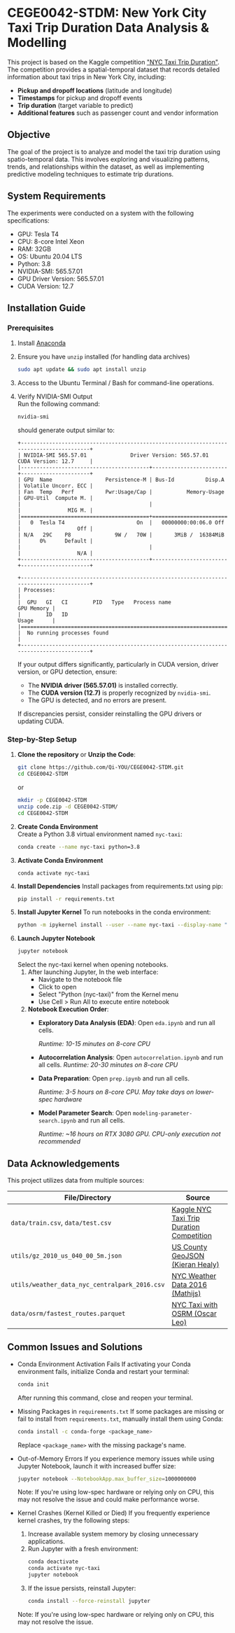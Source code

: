 # CEGE0042-STDM: New York City Taxi Trip Duration Data Analysis & Modelling

This project is based on the Kaggle competition ["NYC Taxi Trip Duration"](https://www.kaggle.com/competitions/nyc-taxi-trip-duration/overview). The competition provides a spatial-temporal dataset that records detailed information about taxi trips in New York City, including:

- **Pickup and dropoff locations** (latitude and longitude)  
- **Timestamps** for pickup and dropoff events  
- **Trip duration** (target variable to predict)  
- **Additional features** such as passenger count and vendor information  

## Objective  

The goal of the project is to analyze and model the taxi trip duration using spatio-temporal data. This involves exploring and visualizing patterns, trends, and relationships within the dataset, as well as implementing predictive modeling techniques to estimate trip durations.  

## System Requirements
The experiments were conducted on a system with the following specifications:
- GPU: Tesla T4
- CPU: 8-core Intel Xeon
- RAM: 32GB
- OS: Ubuntu 20.04 LTS
- Python: 3.8
- NVIDIA-SMI: 565.57.01
- GPU Driver Version: 565.57.01
- CUDA Version: 12.7  

## Installation Guide
### Prerequisites
1. Install [Anaconda](https://www.anaconda.com/products/distribution)
2. Ensure you have `unzip` installed (for handling data archives)
   ```bash
   sudo apt update && sudo apt install unzip
   ```
3. Access to the Ubuntu Terminal / Bash for command-line operations.
4. Verify NVIDIA-SMI Output  
   Run the following command:  

   ```bash
   nvidia-smi
   ```  

   should generate output similar to:  

   ```
   +-----------------------------------------------------------------------------------------+
   | NVIDIA-SMI 565.57.01              Driver Version: 565.57.01      CUDA Version: 12.7     |
   |-----------------------------------------+------------------------+----------------------+
   | GPU  Name                 Persistence-M | Bus-Id          Disp.A | Volatile Uncorr. ECC |
   | Fan  Temp   Perf          Pwr:Usage/Cap |           Memory-Usage | GPU-Util  Compute M. |
   |                                         |                        |               MIG M. |
   |=========================================+========================+======================|
   |   0  Tesla T4                       On  |   00000000:00:06.0 Off |                  Off |
   | N/A   29C    P8              9W /   70W |       3MiB /  16384MiB |      0%      Default |
   |                                         |                        |                  N/A |
   +-----------------------------------------+------------------------+----------------------+

   +-----------------------------------------------------------------------------------------+
   | Processes:                                                                              |
   |  GPU   GI   CI        PID   Type   Process name                              GPU Memory |
   |        ID   ID                                                               Usage      |
   |=========================================================================================|
   |  No running processes found                                                             |
   +-----------------------------------------------------------------------------------------+
   ```

   If your output differs significantly, particularly in CUDA version, driver version, or GPU detection, ensure:  

   - The **NVIDIA driver (565.57.01)** is installed correctly.  
   - The **CUDA version (12.7)** is properly recognized by `nvidia-smi`.  
   - The GPU is detected, and no errors are present.  

   If discrepancies persist, consider reinstalling the GPU drivers or updating CUDA.
### Step-by-Step Setup
1. **Clone the repository** or **Unzip the Code**:
   ```bash
   git clone https://github.com/Qi-YOU/CEGE0042-STDM.git
   cd CEGE0042-STDM
   ```
   or
   ```bash
   mkdir -p CEGE0042-STDM
   unzip code.zip -d CEGE0042-STDM/
   cd CEGE0042-STDM
   ```
2. **Create Conda Environment**  
   Create a Python 3.8 virtual environment named `nyc-taxi`:
   ```bash
   conda create --name nyc-taxi python=3.8
   ```
3. **Activate Conda Environment**
   ```
   conda activate nyc-taxi
   ```
4. **Install Dependencies**
    Install packages from requirements.txt using pip:
    ```bash
    pip install -r requirements.txt
    ```
5. **Install Jupyter Kernel**
    To run notebooks in the conda environment:
    ```bash
    python -m ipykernel install --user --name nyc-taxi --display-name "Python (nyc-taxi)"
    ```
6. **Launch Jupyter Notebook**
    ```bash
    jupyter notebook
    ```
    Select the nyc-taxi kernel when opening notebooks.
    1. After launching Jupyter, In the web interface:
       - Navigate to the notebook file
       - Click to open
       - Select "Python (nyc-taxi)" from the Kernel menu
       - Use Cell > Run All to execute entire notebook
    2. **Notebook Execution Order**:
        - **Exploratory Data Analysis (EDA)**:
          Open `eda.ipynb` and run all cells.
          
          *Runtime: 10-15 minutes on 8-core CPU*

        - **Autocorrelation Analysis**:
          Open `autocorrelation.ipynb` and run all cells.
          *Runtime: 20-30 minutes on 8-core CPU*

        - **Data Preparation**:
          Open `prep.ipynb` and run all cells.
          
          *Runtime: 3-5 hours on 8-core CPU. May take days on lower-spec hardware*

        - **Model Parameter Search**:
          Open `modeling-parameter-search.ipynb` and run all cells.

          *Runtime: ~16 hours on RTX 3080 GPU. CPU-only execution not recommended*

## Data Acknowledgements
This project utilizes data from multiple sources:

| File/Directory | Source |
|----------------|--------|
| `data/train.csv`, `data/test.csv` | [Kaggle NYC Taxi Trip Duration Competition](https://www.kaggle.com/competitions/nyc-taxi-trip-duration/data) |
| `utils/gz_2010_us_040_00_5m.json` | [US County GeoJSON (Kieran Healy)](https://github.com/kjhealy/us-county/blob/master/data/geojson/gz_2010_us_040_00_5m.json) |
| `utils/weather_data_nyc_centralpark_2016.csv` | [NYC Weather Data 2016 (Mathijs)](https://www.kaggle.com/datasets/mathijs/weather-data-in-new-york-city-2016) |
| `data/osrm/fastest_routes.parquet` | [NYC Taxi with OSRM (Oscar Leo)](https://www.kaggle.com/datasets/oscarleo/new-york-city-taxi-with-osrm) |
    
## Common Issues and Solutions

-  Conda Environment Activation Fails
   If activating your Conda environment fails, initialize Conda and restart your terminal:
   ```bash
   conda init
   ```
   After running this command, close and reopen your terminal.

-  Missing Packages in `requirements.txt`
   If some packages are missing or fail to install from `requirements.txt`, manually install them using Conda:
   ```bash
   conda install -c conda-forge <package_name>
   ```
   Replace `<package_name>` with the missing package's name.

- Out-of-Memory Errors
   If you experience memory issues while using Jupyter Notebook, launch it with increased buffer size:
   ```bash
   jupyter notebook --NotebookApp.max_buffer_size=1000000000
   ```
   Note: If you're using low-spec hardware or relying only on CPU, this may not resolve the issue and could make performance worse.

- Kernel Crashes (Kernel Killed or Died)
   If you frequently experience kernel crashes, try the following steps:
   1. Increase available system memory by closing unnecessary applications.
   2. Run Jupyter with a fresh environment:
      ```bash
      conda deactivate
      conda activate nyc-taxi
      jupyter notebook
      ```
   3. If the issue persists, reinstall Jupyter:
      ```bash
      conda install --force-reinstall jupyter
      ```
   Note: If you're using low-spec hardware or relying only on CPU, this may not resolve the issue.